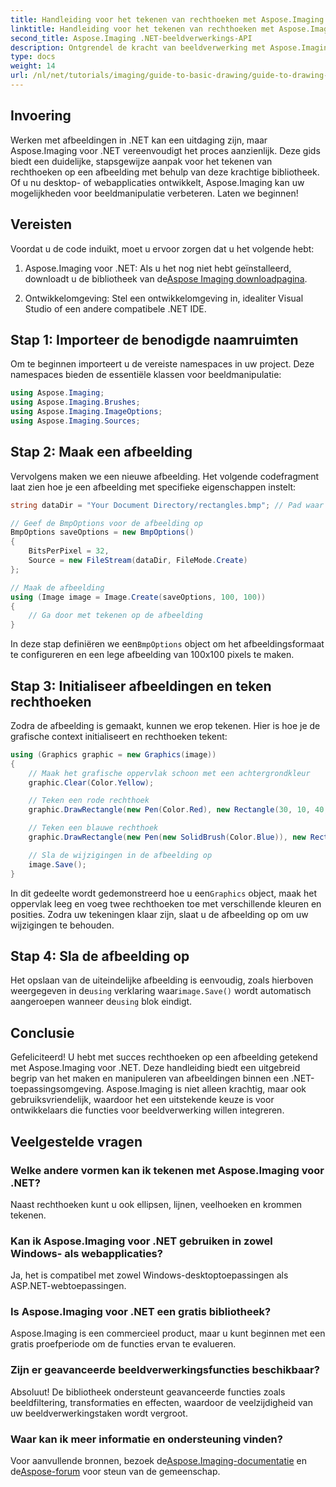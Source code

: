 ```yaml
---
title: Handleiding voor het tekenen van rechthoeken met Aspose.Imaging
linktitle: Handleiding voor het tekenen van rechthoeken met Aspose.Imaging
second_title: Aspose.Imaging .NET-beeldverwerkings-API
description: Ontgrendel de kracht van beeldverwerking met Aspose.Imaging voor .NET in deze uitgebreide gids. Leer hoe u afbeeldingen kunt maken en manipuleren, met name gericht op het tekenen van rechthoeken met aangepaste kleuren en formaten.
type: docs
weight: 14
url: /nl/net/tutorials/imaging/guide-to-basic-drawing/guide-to-drawing-rectangle/
---
```

## Invoering

Werken met afbeeldingen in .NET kan een uitdaging zijn, maar Aspose.Imaging voor .NET vereenvoudigt het proces aanzienlijk. Deze gids biedt een duidelijke, stapsgewijze aanpak voor het tekenen van rechthoeken op een afbeelding met behulp van deze krachtige bibliotheek. Of u nu desktop- of webapplicaties ontwikkelt, Aspose.Imaging kan uw mogelijkheden voor beeldmanipulatie verbeteren. Laten we beginnen!

## Vereisten

Voordat u de code induikt, moet u ervoor zorgen dat u het volgende hebt:

1.  Aspose.Imaging voor .NET: Als u het nog niet hebt geïnstalleerd, downloadt u de bibliotheek van de[Aspose Imaging downloadpagina](https://releases.aspose.com/imaging/net/).

2. Ontwikkelomgeving: Stel een ontwikkelomgeving in, idealiter Visual Studio of een andere compatibele .NET IDE.

## Stap 1: Importeer de benodigde naamruimten

Om te beginnen importeert u de vereiste namespaces in uw project. Deze namespaces bieden de essentiële klassen voor beeldmanipulatie:

```csharp
using Aspose.Imaging;
using Aspose.Imaging.Brushes;
using Aspose.Imaging.ImageOptions;
using Aspose.Imaging.Sources;
```

## Stap 2: Maak een afbeelding

Vervolgens maken we een nieuwe afbeelding. Het volgende codefragment laat zien hoe je een afbeelding met specifieke eigenschappen instelt:

```csharp
string dataDir = "Your Document Directory/rectangles.bmp"; // Pad waar de afbeelding wordt opgeslagen

// Geef de BmpOptions voor de afbeelding op
BmpOptions saveOptions = new BmpOptions()
{
    BitsPerPixel = 32,
    Source = new FileStream(dataDir, FileMode.Create)
};

// Maak de afbeelding
using (Image image = Image.Create(saveOptions, 100, 100))
{
    // Ga door met tekenen op de afbeelding
}
```

 In deze stap definiëren we een`BmpOptions` object om het afbeeldingsformaat te configureren en een lege afbeelding van 100x100 pixels te maken.

## Stap 3: Initialiseer afbeeldingen en teken rechthoeken

Zodra de afbeelding is gemaakt, kunnen we erop tekenen. Hier is hoe je de grafische context initialiseert en rechthoeken tekent:

```csharp
using (Graphics graphic = new Graphics(image))
{
    // Maak het grafische oppervlak schoon met een achtergrondkleur
    graphic.Clear(Color.Yellow);

    // Teken een rode rechthoek
    graphic.DrawRectangle(new Pen(Color.Red), new Rectangle(30, 10, 40, 80));

    // Teken een blauwe rechthoek
    graphic.DrawRectangle(new Pen(new SolidBrush(Color.Blue)), new Rectangle(10, 30, 80, 40));

    // Sla de wijzigingen in de afbeelding op
    image.Save();
}
```

 In dit gedeelte wordt gedemonstreerd hoe u een`Graphics` object, maak het oppervlak leeg en voeg twee rechthoeken toe met verschillende kleuren en posities. Zodra uw tekeningen klaar zijn, slaat u de afbeelding op om uw wijzigingen te behouden.

## Stap 4: Sla de afbeelding op

 Het opslaan van de uiteindelijke afbeelding is eenvoudig, zoals hierboven weergegeven in de`using` verklaring waar`image.Save()` wordt automatisch aangeroepen wanneer de`using` blok eindigt.

## Conclusie

Gefeliciteerd! U hebt met succes rechthoeken op een afbeelding getekend met Aspose.Imaging voor .NET. Deze handleiding biedt een uitgebreid begrip van het maken en manipuleren van afbeeldingen binnen een .NET-toepassingsomgeving. Aspose.Imaging is niet alleen krachtig, maar ook gebruiksvriendelijk, waardoor het een uitstekende keuze is voor ontwikkelaars die functies voor beeldverwerking willen integreren.

## Veelgestelde vragen

### Welke andere vormen kan ik tekenen met Aspose.Imaging voor .NET?
Naast rechthoeken kunt u ook ellipsen, lijnen, veelhoeken en krommen tekenen.

### Kan ik Aspose.Imaging voor .NET gebruiken in zowel Windows- als webapplicaties?
Ja, het is compatibel met zowel Windows-desktoptoepassingen als ASP.NET-webtoepassingen.

### Is Aspose.Imaging voor .NET een gratis bibliotheek?
Aspose.Imaging is een commercieel product, maar u kunt beginnen met een gratis proefperiode om de functies ervan te evalueren.

### Zijn er geavanceerde beeldverwerkingsfuncties beschikbaar?
Absoluut! De bibliotheek ondersteunt geavanceerde functies zoals beeldfiltering, transformaties en effecten, waardoor de veelzijdigheid van uw beeldverwerkingstaken wordt vergroot.

### Waar kan ik meer informatie en ondersteuning vinden?
 Voor aanvullende bronnen, bezoek de[Aspose.Imaging-documentatie](https://reference.aspose.com/imaging/net/) en de[Aspose-forum](https://forum.aspose.com/) voor steun van de gemeenschap.